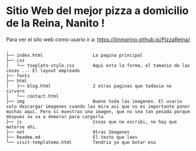 # Sitio Web del mejor pizza a domicilio de la Reina, Nanito !

Para ver el sito web como usario ir a:
https://tinmarino.github.io/PizzaReina/



```
.
├── index.html                   La pagina principal
├── css
│   └── tooplate-style.css       Aqui esta la forma, el tamanio de las cosas ... El layout empleado
├── fonts
├── html
│   ├── blog.html                2 otras paginas que todavia no sirvern
│   └── contact.html
├── img                          Bueno toda las imagenes. El usario solo descargar imagenes cuando las mira asi que no es importante poner muchas aqui. Pero si muestras una imagen, que no sea tan pesada porque despues se va a demorar para cargarla
├── js                           Cosas que no escribi, no hay que meterse ahi.
├── net                          Otras Imagenes
├── Readme.md                    El texto que lees
└── visit-templatemo.html        Tendria yo que botar eso
```
